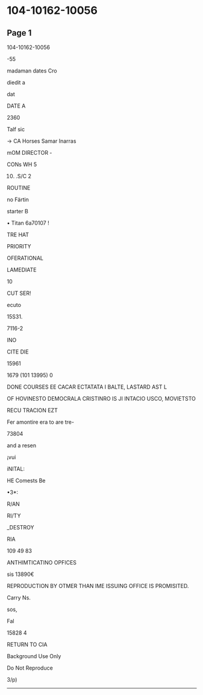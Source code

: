 # 104-10162-10056

## Page 1

104-10162-10056

-55

madaman dates Cro

diedit a

dat

DATE A

2360

Talf sic

→ CA Horses Samar Inarras

mOM DIRECTOR -

CONs WH 5

010. .S/C 2

ROUTINE

no Färtin

starter B

• Titan 6a70107 !

TRE HAT

PRIORITY

OFERATIONAL

LAMEDIATE

10

CUT SER!

ecuto

15S31.

7116-2

INO

CITE DIE

15961

1679 (101 13995) 0

DONE COURSES EE CACAR ECTATATA I BALTE, LASTARD AST L

OF HOVINESTO DEMOCRALA CRISTINRO IS JI INTACIO USCO, MOVIETSTO

RECU TRACION EZT

Fer amontire era to are tre-

73804

and a resen

¡vui

iNITAL:

HE Comests Be

•3*:

R/AN

RI/TY

_DESTROY

RIA

109 49 83

ANTHIMTICATINO OPFICES

sis 13890€

REPRODUCTION BY OTMER THAN IME ISSUING OFFICE IS PROMISITED.

Carry Ns.

sos,

Fal

15828 4

RETURN TO CIA

Background Use Only

Do Not Reproduce

3/p)

---


